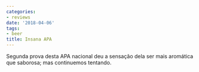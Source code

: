 ```yaml
---
categories:
- reviews
date: '2018-04-06'
tags:
- beer
title: Insana APA
---
```


Segunda prova desta APA nacional deu a sensação dela ser mais aromática que saborosa; mas continuemos tentando.